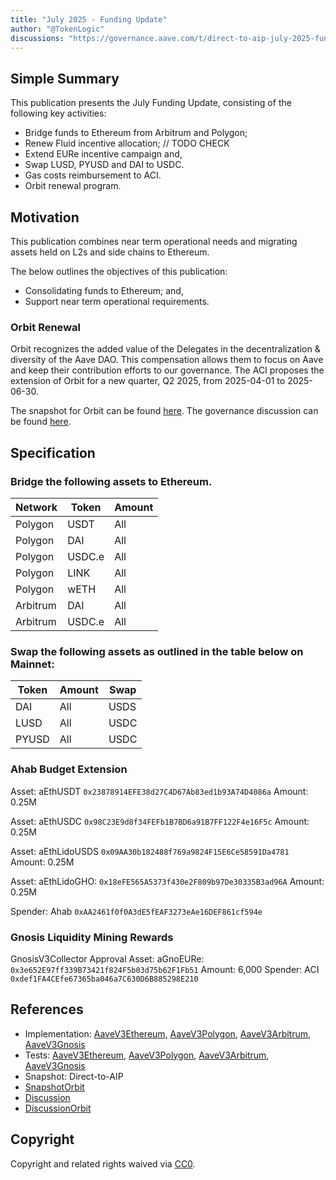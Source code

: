 ```yaml
---
title: "July 2025 - Funding Update"
author: "@TokenLogic"
discussions: "https://governance.aave.com/t/direct-to-aip-july-2025-funding-update/22555"
---
```


## Simple Summary

This publication presents the July Funding Update, consisting of the following key activities:

- Bridge funds to Ethereum from Arbitrum and Polygon;
- Renew Fluid incentive allocation; // TODO CHECK
- Extend EURe incentive campaign and,
- Swap LUSD, PYUSD and DAI to USDC.
- Gas costs reimbursement to ACI.
- Orbit renewal program.

## Motivation

This publication combines near term operational needs and migrating assets held on L2s and side chains to Ethereum.

The below outlines the objectives of this publication:

- Consolidating funds to Ethereum; and,
- Support near term operational requirements.

### Orbit Renewal

Orbit recognizes the added value of the Delegates in the decentralization & diversity of the Aave DAO. This compensation allows them to focus on Aave and keep their contribution efforts to our governance. The ACI proposes the extension of Orbit for a new quarter, Q2 2025, from 2025-04-01 to 2025-06-30.

The snapshot for Orbit can be found [here](https://snapshot.box/#/s:aavedao.eth/proposal/0x2b497f613d426aa0f641fcd445132148b4faa81ad0c9c054e1062be886f45cdd).
The governance discussion can be found [here](https://governance.aave.com/t/arfc-orbit-program-renewal-q2-2025/22497/1).

## Specification

### Bridge the following assets to Ethereum.

| Network  | Token  | Amount |
| -------- | ------ | ------ |
| Polygon  | USDT   | All    |
| Polygon  | DAI    | All    |
| Polygon  | USDC.e | All    |
| Polygon  | LINK   | All    |
| Polygon  | wETH   | All    |
| Arbitrum | DAI    | All    |
| Arbitrum | USDC.e | All    |

### Swap the following assets as outlined in the table below on Mainnet:

| Token | Amount | Swap |
| ----- | ------ | ---- |
| DAI   | All    | USDS |
| LUSD  | All    | USDC |
| PYUSD | All    | USDC |

### Ahab Budget Extension

Asset: aEthUSDT `0x23878914EFE38d27C4D67Ab83ed1b93A74D4086a`
Amount: 0.25M

Asset: aEthUSDC `0x98C23E9d8f34FEFb1B7BD6a91B7FF122F4e16F5c`
Amount: 0.25M

Asset: aEthLidoUSDS `0x09AA30b182488f769a9824F15E6Ce58591Da4781`
Amount: 0.25M

Asset: aEthLidoGHO: `0x18eFE565A5373f430e2F809b97De30335B3ad96A`
Amount: 0.25M

Spender: Ahab `0xAA2461f0f0A3dE5fEAF3273eAe16DEF861cf594e`

### Gnosis Liquidity Mining Rewards

GnosisV3Collector Approval
Asset: aGnoEURe: `0x3e652E97ff339B73421f824F5b03d75b62F1Fb51`
Amount: 6,000
Spender: ACI `0xdef1FA4CEfe67365ba046a7C630D6B885298E210`

## References

- Implementation: [AaveV3Ethereum](https://github.com/bgd-labs/aave-proposals-v3/blob/main/src/20250721_Multi_July2025FundingUpdate/AaveV3Ethereum_July2025FundingUpdate_20250721.sol), [AaveV3Polygon](https://github.com/bgd-labs/aave-proposals-v3/blob/main/src/20250721_Multi_July2025FundingUpdate/AaveV3Polygon_July2025FundingUpdate_20250721.sol), [AaveV3Arbitrum](https://github.com/bgd-labs/aave-proposals-v3/blob/main/src/20250721_Multi_July2025FundingUpdate/AaveV3Arbitrum_July2025FundingUpdate_20250721.sol), [AaveV3Gnosis](https://github.com/bgd-labs/aave-proposals-v3/blob/main/src/20250721_Multi_July2025FundingUpdate/AaveV3Gnosis_July2025FundingUpdate_20250721.sol)
- Tests: [AaveV3Ethereum](https://github.com/bgd-labs/aave-proposals-v3/blob/main/src/20250721_Multi_July2025FundingUpdate/AaveV3Ethereum_July2025FundingUpdate_20250721.t.sol), [AaveV3Polygon](https://github.com/bgd-labs/aave-proposals-v3/blob/main/src/20250721_Multi_July2025FundingUpdate/AaveV3Polygon_July2025FundingUpdate_20250721.t.sol), [AaveV3Arbitrum](https://github.com/bgd-labs/aave-proposals-v3/blob/main/src/20250721_Multi_July2025FundingUpdate/AaveV3Arbitrum_July2025FundingUpdate_20250721.t.sol), [AaveV3Gnosis](https://github.com/bgd-labs/aave-proposals-v3/blob/main/src/20250721_Multi_July2025FundingUpdate/AaveV3Gnosis_July2025FundingUpdate_20250721.t.sol)
- Snapshot: Direct-to-AIP
- [SnapshotOrbit](https://snapshot.box/#/s:aavedao.eth/proposal/0x2b497f613d426aa0f641fcd445132148b4faa81ad0c9c054e1062be886f45cdd)
- [Discussion](https://governance.aave.com/t/direct-to-aip-july-2025-funding-update/22555)
- [DiscussionOrbit](https://governance.aave.com/t/arfc-orbit-program-renewal-q2-2025/22497/1)

## Copyright

Copyright and related rights waived via [CC0](https://creativecommons.org/publicdomain/zero/1.0/).

